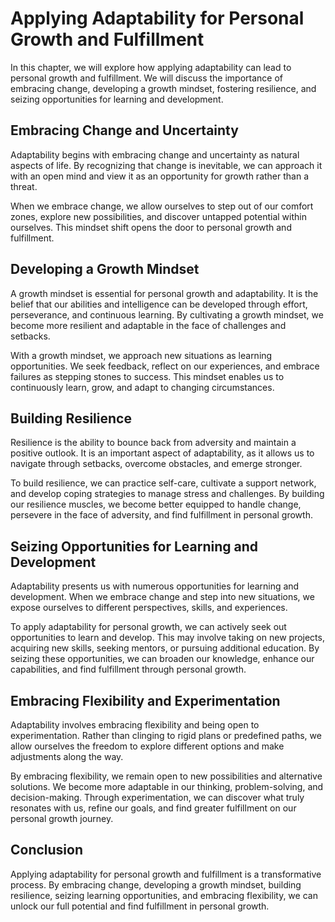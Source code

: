 Applying Adaptability for Personal Growth and Fulfillment
====================================================================

In this chapter, we will explore how applying adaptability can lead to personal growth and fulfillment. We will discuss the importance of embracing change, developing a growth mindset, fostering resilience, and seizing opportunities for learning and development.

Embracing Change and Uncertainty
--------------------------------

Adaptability begins with embracing change and uncertainty as natural aspects of life. By recognizing that change is inevitable, we can approach it with an open mind and view it as an opportunity for growth rather than a threat.

When we embrace change, we allow ourselves to step out of our comfort zones, explore new possibilities, and discover untapped potential within ourselves. This mindset shift opens the door to personal growth and fulfillment.

Developing a Growth Mindset
---------------------------

A growth mindset is essential for personal growth and adaptability. It is the belief that our abilities and intelligence can be developed through effort, perseverance, and continuous learning. By cultivating a growth mindset, we become more resilient and adaptable in the face of challenges and setbacks.

With a growth mindset, we approach new situations as learning opportunities. We seek feedback, reflect on our experiences, and embrace failures as stepping stones to success. This mindset enables us to continuously learn, grow, and adapt to changing circumstances.

Building Resilience
-------------------

Resilience is the ability to bounce back from adversity and maintain a positive outlook. It is an important aspect of adaptability, as it allows us to navigate through setbacks, overcome obstacles, and emerge stronger.

To build resilience, we can practice self-care, cultivate a support network, and develop coping strategies to manage stress and challenges. By building our resilience muscles, we become better equipped to handle change, persevere in the face of adversity, and find fulfillment in personal growth.

Seizing Opportunities for Learning and Development
--------------------------------------------------

Adaptability presents us with numerous opportunities for learning and development. When we embrace change and step into new situations, we expose ourselves to different perspectives, skills, and experiences.

To apply adaptability for personal growth, we can actively seek out opportunities to learn and develop. This may involve taking on new projects, acquiring new skills, seeking mentors, or pursuing additional education. By seizing these opportunities, we can broaden our knowledge, enhance our capabilities, and find fulfillment through personal growth.

Embracing Flexibility and Experimentation
-----------------------------------------

Adaptability involves embracing flexibility and being open to experimentation. Rather than clinging to rigid plans or predefined paths, we allow ourselves the freedom to explore different options and make adjustments along the way.

By embracing flexibility, we remain open to new possibilities and alternative solutions. We become more adaptable in our thinking, problem-solving, and decision-making. Through experimentation, we can discover what truly resonates with us, refine our goals, and find greater fulfillment on our personal growth journey.

Conclusion
----------

Applying adaptability for personal growth and fulfillment is a transformative process. By embracing change, developing a growth mindset, building resilience, seizing learning opportunities, and embracing flexibility, we can unlock our full potential and find fulfillment in personal growth.
